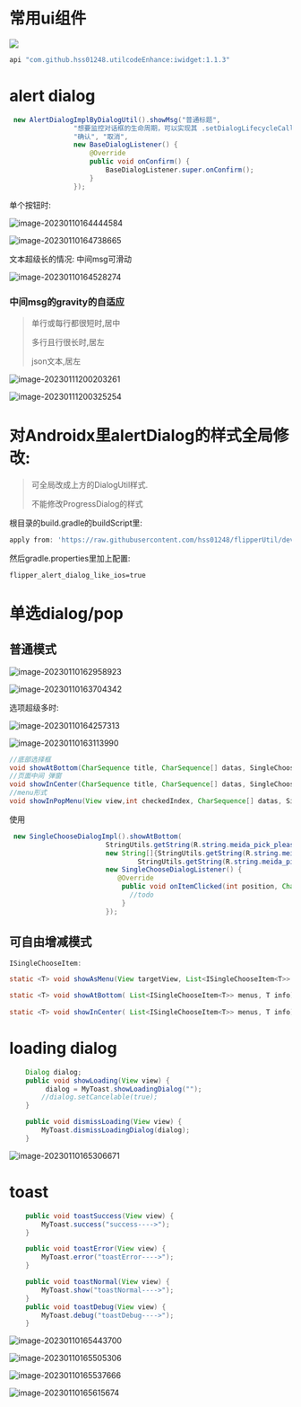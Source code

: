 # 常用ui组件

[![](https://jitpack.io/v/hss01248/utilcodeEnhance.svg)](https://jitpack.io/#hss01248/utilcodeEnhance)

```groovy
api "com.github.hss01248.utilcodeEnhance:iwidget:1.1.3"
```



# alert dialog

```java
 new AlertDialogImplByDialogUtil().showMsg("普通标题",
                "想要监控对话框的生命周期，可以实现其 .setDialogLifecycleCallback(...) 接口，建议使用build()方法构建对话框",
                "确认", "取消",
                new BaseDialogListener() {
                    @Override
                    public void onConfirm() {
                        BaseDialogListener.super.onConfirm();
                    }
                });
```

单个按钮时:

![image-20230110164444584](https://cdn.jsdelivr.net/gh/shuiniuhss/myimages@main/imagemac3/image-20230110164444584.png)

![image-20230110164738665](https://cdn.jsdelivr.net/gh/shuiniuhss/myimages@main/imagemac3/image-20230110164738665.png)

文本超级长的情况: 中间msg可滑动

![image-20230110164528274](https://cdn.jsdelivr.net/gh/shuiniuhss/myimages@main/imagemac3/image-20230110164528274.png)



### 中间msg的gravity的自适应

> 单行或每行都很短时,居中
>
> 多行且行很长时,居左
>
> json文本,居左

![image-20230111200203261](https://cdn.jsdelivr.net/gh/shuiniuhss/myimages@main/imagemac3/image-20230111200203261.png)



![image-20230111200325254](https://cdn.jsdelivr.net/gh/shuiniuhss/myimages@main/imagemac3/image-20230111200325254.png)



# 对Androidx里alertDialog的样式全局修改:

> 可全局改成上方的DialogUtil样式. 
>
> 不能修改ProgressDialog的样式

根目录的build.gradle的buildScript里: 

```groovy
apply from: 'https://raw.githubusercontent.com/hss01248/flipperUtil/dev/remote3.gradle'
```

然后gradle.properties里加上配置:

```properties
flipper_alert_dialog_like_ios=true
```

# 单选dialog/pop

## 普通模式

![image-20230110162958923](https://cdn.jsdelivr.net/gh/shuiniuhss/myimages@main/imagemac3/image-20230110162958923.png)

![image-20230110163704342](https://cdn.jsdelivr.net/gh/shuiniuhss/myimages@main/imagemac3/image-20230110163704342.png)

选项超级多时:

![image-20230110164257313](https://cdn.jsdelivr.net/gh/shuiniuhss/myimages@main/imagemac3/image-20230110164257313.png)

![image-20230110163113990](https://cdn.jsdelivr.net/gh/shuiniuhss/myimages@main/imagemac3/image-20230110163113990.png)

```java
//底部选择框
void showAtBottom(CharSequence title, CharSequence[] datas, SingleChooseDialogListener listener);
//页面中间 弹窗
void showInCenter(CharSequence title, CharSequence[] datas, SingleChooseDialogListener listener);
//menu形式
void showInPopMenu(View view,int checkedIndex, CharSequence[] datas, SingleChooseDialogListener listener);
```



使用

```java
 new SingleChooseDialogImpl().showAtBottom(
                        StringUtils.getString(R.string.meida_pick_please_choose),
                        new String[]{StringUtils.getString(R.string.meida_pick_take_photo),
                                StringUtils.getString(R.string.meida_pick_record_video)},
                        new SingleChooseDialogListener() {
                           @Override
                            public void onItemClicked(int position, CharSequence text) {
                              //todo
                            }
                        });
```

## 可自由增减模式

```java
ISingleChooseItem:

static <T> void showAsMenu(View targetView, List<ISingleChooseItem<T>> menus, T info)

static <T> void showAtBottom( List<ISingleChooseItem<T>> menus, T info)
  
static <T> void showInCenter( List<ISingleChooseItem<T>> menus, T info)
```



# loading dialog

```java
    Dialog dialog;
    public void showLoading(View view) {
         dialog = MyToast.showLoadingDialog("");
        //dialog.setCancelable(true);
    }

    public void dismissLoading(View view) {
        MyToast.dismissLoadingDialog(dialog);
    }
```



![image-20230110165306671](https://cdn.jsdelivr.net/gh/shuiniuhss/myimages@main/imagemac3/image-20230110165306671.png)

# toast

```java
    public void toastSuccess(View view) {
        MyToast.success("success---->");
    }

    public void toastError(View view) {
        MyToast.error("toastError---->");
    }

    public void toastNormal(View view) {
        MyToast.show("toastNormal---->");
    }
    public void toastDebug(View view) {
        MyToast.debug("toastDebug---->");
    }
```

![image-20230110165443700](https://cdn.jsdelivr.net/gh/shuiniuhss/myimages@main/imagemac3/image-20230110165443700.png)

![image-20230110165505306](https://cdn.jsdelivr.net/gh/shuiniuhss/myimages@main/imagemac3/image-20230110165505306.png)

![image-20230110165537666](https://cdn.jsdelivr.net/gh/shuiniuhss/myimages@main/imagemac3/image-20230110165537666.png)

![image-20230110165615674](https://cdn.jsdelivr.net/gh/shuiniuhss/myimages@main/imagemac3/image-20230110165615674.png)
